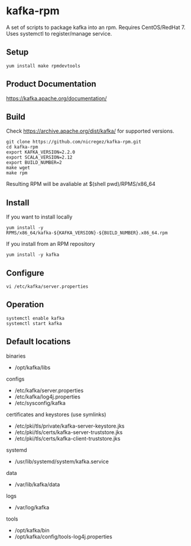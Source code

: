 kafka-rpm
=========

A set of scripts to package kafka into an rpm.
Requires CentOS/RedHat 7.
Uses systemctl to register/manage service.

Setup
-----

    yum install make rpmdevtools

Product Documentation
---------------------

https://kafka.apache.org/documentation/

Build
-----

Check https://archive.apache.org/dist/kafka/ for supported versions.

    git clone https://github.com/nicregez/kafka-rpm.git
    cd kafka-rpm
    export KAFKA_VERSION=2.2.0
    export SCALA_VERSION=2.12
    export BUILD_NUMBER=2
    make wget
    make rpm

Resulting RPM will be avaliable at $(shell pwd)/RPMS/x86_64

Install
-------

If you want to install locally

    yum install -y RPMS/x86_64/kafka-${KAFKA_VERSION}-${BUILD_NUMBER}.x86_64.rpm

If you install from an RPM repository

    yum install -y kafka

Configure
---------

    vi /etc/kafka/server.properties

Operation
---------

    systemctl enable kafka
    systemctl start kafka

Default locations
-----------------

binaries

-   /opt/kafka/libs

configs

-   /etc/kafka/server.properties
-   /etc/kafka/log4j.properties
-   /etc/sysconfig/kafka

certificates and keystores (use symlinks)

-   /etc/pki/tls/private/kafka-server-keystore.jks
-   /etc/pki/tls/certs/kafka-server-truststore.jks
-   /etc/pki/tls/certs/kafka-client-truststore.jks

systemd

-   /usr/lib/systemd/system/kafka.service

data

-   /var/lib/kafka/data

logs

-   /var/log/kafka

tools

-   /opt/kafka/bin
-   /opt/kafka/config/tools-log4j.properties
